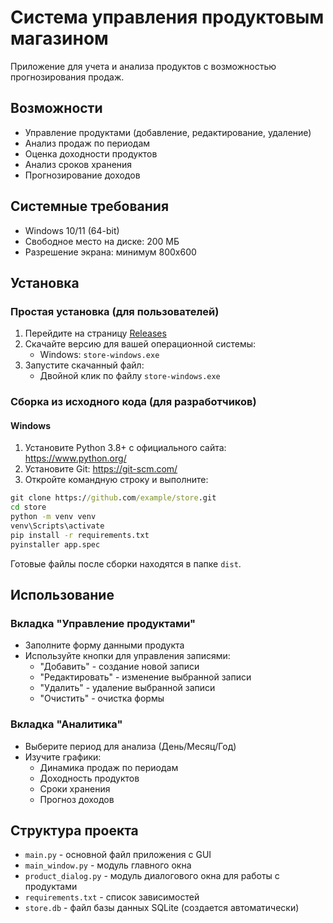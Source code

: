 # Система управления продуктовым магазином

Приложение для учета и анализа продуктов с возможностью прогнозирования продаж.

## Возможности

- Управление продуктами (добавление, редактирование, удаление)
- Анализ продаж по периодам
- Оценка доходности продуктов
- Анализ сроков хранения
- Прогнозирование доходов

## Системные требования

- Windows 10/11 (64-bit)
- Свободное место на диске: 200 МБ
- Разрешение экрана: минимум 800x600

## Установка

### Простая установка (для пользователей)

1. Перейдите на страницу [Releases](https://github.com/JB-SelfCompany/Store/releases)
2. Скачайте версию для вашей операционной системы:
   - Windows: `store-windows.exe`
3. Запустите скачанный файл:
   - Двойной клик по файлу `store-windows.exe`

### Сборка из исходного кода (для разработчиков)

#### Windows
1. Установите Python 3.8+ с официального сайта: https://www.python.org/
2. Установите Git: https://git-scm.com/
3. Откройте командную строку и выполните:

```cmd
git clone https://github.com/example/store.git
cd store
python -m venv venv
venv\Scripts\activate
pip install -r requirements.txt
pyinstaller app.spec
```

Готовые файлы после сборки находятся в папке `dist`.

## Использование

### Вкладка "Управление продуктами"

- Заполните форму данными продукта
- Используйте кнопки для управления записями:
  - "Добавить" - создание новой записи
  - "Редактировать" - изменение выбранной записи
  - "Удалить" - удаление выбранной записи
  - "Очистить" - очистка формы

### Вкладка "Аналитика"

- Выберите период для анализа (День/Месяц/Год)
- Изучите графики:
  - Динамика продаж по периодам
  - Доходность продуктов
  - Сроки хранения
  - Прогноз доходов

## Структура проекта

- `main.py` - основной файл приложения с GUI
- `main_window.py` - модуль главного окна
- `product_dialog.py` - модуль диалогового окна для работы с продуктами
- `requirements.txt` - список зависимостей
- `store.db` - файл базы данных SQLite (создается автоматически)